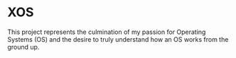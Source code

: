 # XOS
This project represents the culmination of my passion for Operating Systems (OS) and the desire to truly understand how an OS works from the ground up. 
